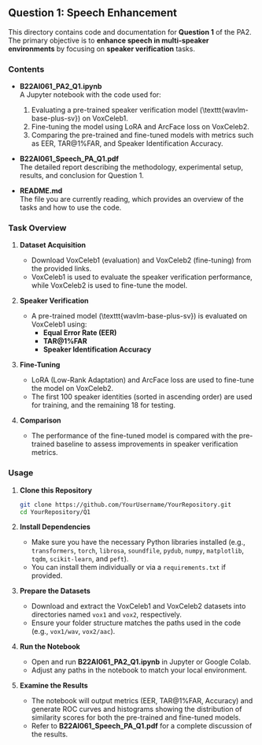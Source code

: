 ## Question 1: Speech Enhancement

This directory contains code and documentation for **Question 1** of the PA2. The primary objective is to **enhance speech in multi-speaker environments** by focusing on **speaker verification** tasks.

### Contents

- **B22AI061\_PA2\_Q1.ipynb**  
  A Jupyter notebook with the code used for:
  1. Evaluating a pre-trained speaker verification model (\texttt{wavlm-base-plus-sv}) on VoxCeleb1.
  2. Fine-tuning the model using LoRA and ArcFace loss on VoxCeleb2.
  3. Comparing the pre-trained and fine-tuned models with metrics such as EER, TAR@1\%FAR, and Speaker Identification Accuracy.

- **B22AI061\_Speech\_PA\_Q1.pdf**  
  The detailed report describing the methodology, experimental setup, results, and conclusion for Question 1.

- **README.md**  
  The file you are currently reading, which provides an overview of the tasks and how to use the code.

### Task Overview

1. **Dataset Acquisition**  
   - Download VoxCeleb1 (evaluation) and VoxCeleb2 (fine-tuning) from the provided links.
   - VoxCeleb1 is used to evaluate the speaker verification performance, while VoxCeleb2 is used to fine-tune the model.

2. **Speaker Verification**  
   - A pre-trained model (\texttt{wavlm-base-plus-sv}) is evaluated on VoxCeleb1 using:
     - **Equal Error Rate (EER)**
     - **TAR@1\%FAR**
     - **Speaker Identification Accuracy**

3. **Fine-Tuning**  
   - LoRA (Low-Rank Adaptation) and ArcFace loss are used to fine-tune the model on VoxCeleb2.
   - The first 100 speaker identities (sorted in ascending order) are used for training, and the remaining 18 for testing.

4. **Comparison**  
   - The performance of the fine-tuned model is compared with the pre-trained baseline to assess improvements in speaker verification metrics.

### Usage

1. **Clone this Repository**
   ```bash
   git clone https://github.com/YourUsername/YourRepository.git
   cd YourRepository/Q1
   ```

2. **Install Dependencies**
   - Make sure you have the necessary Python libraries installed (e.g., `transformers`, `torch`, `librosa`, `soundfile`, `pydub`, `numpy`, `matplotlib`, `tqdm`, `scikit-learn`, and `peft`).  
   - You can install them individually or via a `requirements.txt` if provided.

3. **Prepare the Datasets**
   - Download and extract the VoxCeleb1 and VoxCeleb2 datasets into directories named `vox1` and `vox2`, respectively.
   - Ensure your folder structure matches the paths used in the code (e.g., `vox1/wav`, `vox2/aac`).

4. **Run the Notebook**
   - Open and run **B22AI061\_PA2\_Q1.ipynb** in Jupyter or Google Colab.  
   - Adjust any paths in the notebook to match your local environment.

5. **Examine the Results**
   - The notebook will output metrics (EER, TAR@1\%FAR, Accuracy) and generate ROC curves and histograms showing the distribution of similarity scores for both the pre-trained and fine-tuned models.
   - Refer to **B22AI061\_Speech\_PA\_Q1.pdf** for a complete discussion of the results.
